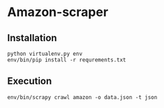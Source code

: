 Amazon-scraper
==============

Installation
------------

    python virtualenv.py env
    env/bin/pip install -r requrements.txt

Execution
---------

    env/bin/scrapy crawl amazon -o data.json -t json
